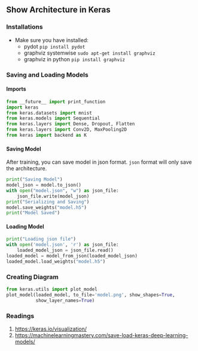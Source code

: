 ## Show Architecture in Keras
### Installations
* Make sure you have installed:
    * pydot `pip install pydot`
    * graphviz systemwise `sudo apt-get install graphviz`
    * graphviz in python `pip install graphviz`
### Saving and Loading Models
#### Imports
```python
from __future__ import print_function
import keras
from keras.datasets import mnist
from keras.models import Sequential
from keras.layers import Dense, Dropout, Flatten
from keras.layers import Conv2D, MaxPooling2D
from keras import backend as K
```
#### Saving Model
After training, you can save model in json format. `json` format will only save the architecture.
```python
print("Saving Model")
model_json = model.to_json()
with open("model.json", "w") as json_file:
    json_file.write(model_json)
print("Serializing and Saving")
model.save_weights("model.h5")
print("Model Saved")
```
#### Loading Model
```python
print("Loading json file")
with open('model.json', 'r') as json_file:
    loaded_model_json = json_file.read()
loaded_model = model_from_json(loaded_model_json)
loaded_model.load_weights("model.h5")
```
### Creating Diagram
```python
from keras.utils import plot_model
plot_model(loaded_model, to_file='model.png', show_shapes=True,
           show_layer_names=True)
```
### Readings
1. https://keras.io/visualization/
2. https://machinelearningmastery.com/save-load-keras-deep-learning-models/ 

